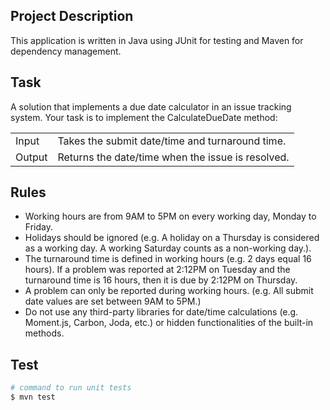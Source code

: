 ## Project Description

This application is written in Java using JUnit for testing and Maven for dependency management. 

## Task

A solution that implements a due date calculator in an issue
tracking system. Your task is to implement the CalculateDueDate method:

|||
|---|---|
| Input  | Takes the submit date/time and turnaround time. |
| Output | Returns the date/time when the issue is resolved. |

## Rules

* Working hours are from 9AM to 5PM on every working day, Monday to Friday.
* Holidays should be ignored (e.g. A holiday on a Thursday is considered as a
working day. A working Saturday counts as a non-working day.).
* The turnaround time is defined in working hours (e.g. 2 days equal 16 hours).
If a problem was reported at 2:12PM on Tuesday and the turnaround time is
16 hours, then it is due by 2:12PM on Thursday.
* A problem can only be reported during working hours. (e.g. All submit date
values are set between 9AM to 5PM.)
* Do not use any third-party libraries for date/time calculations (e.g. Moment.js,
Carbon, Joda, etc.) or hidden functionalities of the built-in methods.

## Test

```bash
# command to run unit tests
$ mvn test
```